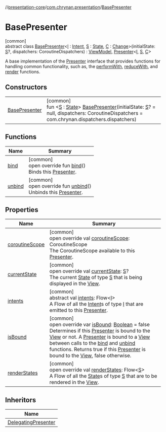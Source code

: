 //[presentation-core](../../../index.md)/[com.chrynan.presentation](../index.md)/[BasePresenter](index.md)

# BasePresenter

[common]\
abstract class [BasePresenter](index.md)&lt;[I](index.md) : [Intent](../-intent/index.md), [S](index.md) : [State](../-state/index.md), [C](index.md) : [Change](../-change/index.md)&gt;(initialState: [S](index.md)?, dispatchers: CoroutineDispatchers) : [ViewModel](../-view-model/index.md), [Presenter](../-presenter/index.md)&lt;[I](index.md), [S](index.md), [C](index.md)&gt; 

A base implementation of the [Presenter](../-presenter/index.md) interface that provides functions for handling common functionality, such as, the [performWith](../../../../presentation-core/com.chrynan.presentation/-base-presenter/perform-with.md), [reduceWith](../../../../presentation-core/com.chrynan.presentation/-base-presenter/reduce-with.md), and [render](../../../../presentation-core/com.chrynan.presentation/-base-presenter/render.md) functions.

## Constructors

| | |
|---|---|
| [BasePresenter](-base-presenter.md) | [common]<br>fun &lt;[S](index.md) : [State](../-state/index.md)&gt; [BasePresenter](-base-presenter.md)(initialState: [S](index.md)? = null, dispatchers: CoroutineDispatchers = com.chrynan.dispatchers.dispatchers) |

## Functions

| Name | Summary |
|---|---|
| [bind](bind.md) | [common]<br>open override fun [bind](bind.md)()<br>Binds this [Presenter](../-presenter/index.md). |
| [unbind](unbind.md) | [common]<br>open override fun [unbind](unbind.md)()<br>Unbinds this [Presenter](../-presenter/index.md). |

## Properties

| Name | Summary |
|---|---|
| [coroutineScope](coroutine-scope.md) | [common]<br>open override val [coroutineScope](coroutine-scope.md): CoroutineScope<br>The CoroutineScope available to this [Presenter](../-presenter/index.md). |
| [currentState](current-state.md) | [common]<br>open override val [currentState](current-state.md): [S](index.md)?<br>The current [State](../-state/index.md) of type [S](index.md) that is being displayed in the [View](../-view/index.md). |
| [intents](../-presenter/intents.md) | [common]<br>abstract val [intents](../-presenter/intents.md): Flow&lt;[I](index.md)&gt;<br>A Flow of all the [Intent](../-intent/index.md)s of type [I](../-presenter/index.md) that are emitted to this [Presenter](../-presenter/index.md). |
| [isBound](is-bound.md) | [common]<br>open override var [isBound](is-bound.md): [Boolean](https://kotlinlang.org/api/latest/jvm/stdlib/kotlin/-boolean/index.html) = false<br>Determines if this [Presenter](../-presenter/index.md) is bound to the [View](../-view/index.md) or not. A [Presenter](../-presenter/index.md) is bound to a [View](../-view/index.md) between calls to the [bind](bind.md) and [unbind](unbind.md) functions. Returns true if this [Presenter](../-presenter/index.md) is bound to the [View](../-view/index.md), false otherwise. |
| [renderStates](render-states.md) | [common]<br>open override val [renderStates](render-states.md): Flow&lt;[S](index.md)&gt;<br>A Flow of all the [State](../-state/index.md)s of type [S](index.md) that are to be rendered in the [View](../-view/index.md). |

## Inheritors

| Name |
|---|
| [DelegatingPresenter](../-delegating-presenter/index.md) |
